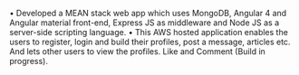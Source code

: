 •	Developed a MEAN stack web app which uses MongoDB, Angular 4 and Angular material front-end, Express JS as middleware and Node JS as a server-side scripting language. 
•	This AWS hosted application enables the users to register, login and build their profiles, post a message, articles etc. And lets other users to view the profiles. Like and Comment (Build in progress).
